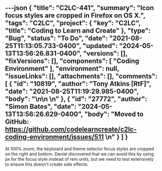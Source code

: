 ---json
{
  "title": "C2LC-441",
  "summary": "Icon focus styles are cropped in Firefox on OS X.",
  "tags": "C2LC",
  "project": {
    "key": "C2LC",
    "title": "Coding to Learn and Create"
  },
  "type": "Bug",
  "status": "To Do",
  "date": "2021-08-25T11:13:05.733-0400",
  "updated": "2024-05-13T13:56:26.831-0400",
  "versions": [],
  "fixVersions": [],
  "components": [
    "Coding Environment"
  ],
  "environment": null,
  "issueLinks": [],
  "attachments": [],
  "comments": [
    {
      "id": "10819",
      "author": "Tony Atkins [RtF]",
      "date": "2021-08-25T11:19:29.985-0400",
      "body": "<!-- media: file 5a53e893-80ed-448e-bb74-5505c10035b6 -->\n\n&#x20;\n"
    },
    {
      "id": "27772",
      "author": "Simon Bates",
      "date": "2024-05-13T13:56:26.629-0400",
      "body": "Moved to GitHub: <https://github.com/codelearncreate/c2lc-coding-environment/issues/511>&#x20;\n"
    }
  ]
}
---
At 100% zoom, the keyboard and theme selector focus styles are cropped on the right and bottom.  Daniel discovered that we can avoid this by using px for the focus style instead of rem units,  but we need to test extensively to ensure this doesn't create side effects.

        